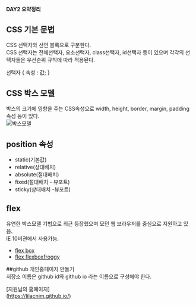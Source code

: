 #### DAY2 요약정리

## CSS 기본 문법  
CSS 선택자와 선언 블록으로 구분한다.  
CSS 선택자는 전체선택자, 요소선택자, class선택자, id선택자 등이 있으며 각각의 선택자들은 우선순위 규칙에 따라 적용된다.  

선택자 { 속성 : 값; }  

## CSS 박스 모델
박스의 크기에 영향을 주는 CSS속성으로 width, height, border, margin, padding 속성 등이 있다.  
![박스모델](https://mdn.mozillademos.org/files/8685/boxmodel-(3).png)  
  
## position 속성  
* static(기본값)  
* relative(상대배치)  
* absolute(절대배치)  
* fixed(절대배치 - 뷰포트)  
* sticky(상대배치 -뷰포트)  

## flex  
유연한 박스모델 기법으로 최근 등장했으며 모던 웹 브라우저를 중심으로 지원하고 있음.    
IE 10버젼에서 사용가능.  


* [flex box](https://css-tricks.com/snippets/css/a-guide-to-flexbox/) 
* [flex flexboxfroggy](https://flexboxfroggy.com/#ko)  

##github 개인홈페이지 만들기  
저장소 이름은 github id와 github io 라는 이름으로 구성해야 한다.  

[지원님의 홈페이지]  
(https://lilacnim.github.io/)

